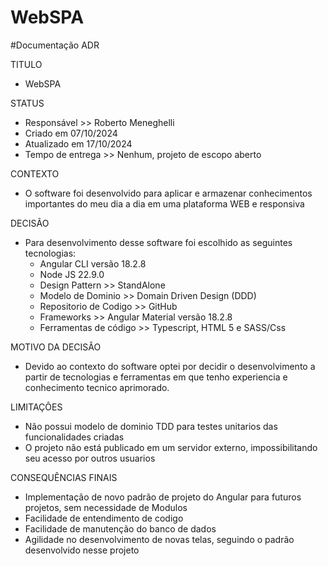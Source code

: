 # WebSPA

#Documentação ADR

TITULO 
  - WebSPA

STATUS
  - Responsável >> Roberto Meneghelli
  - Criado em 07/10/2024
  - Atualizado em 17/10/2024
  - Tempo de entrega >> Nenhum, projeto de escopo aberto

CONTEXTO
  - O software foi desenvolvido para aplicar e armazenar conhecimentos importantes do meu dia a dia em uma plataforma WEB e responsiva

DECISÃO
  - Para desenvolvimento desse software foi escolhido as seguintes tecnologias:
    - Angular CLI versão 18.2.8
    - Node JS 22.9.0
    - Design Pattern >> StandAlone
    - Modelo de Dominio >> Domain Driven Design (DDD)
    - Repositorio de Codigo >> GitHub
    - Frameworks >> Angular Material versão 18.2.8
    - Ferramentas de código >> Typescript, HTML 5 e SASS/Css
    
MOTIVO DA DECISÂO
  - Devido ao contexto do software optei por decidir o desenvolvimento a partir de tecnologias e ferramentas em que tenho experiencia e conhecimento tecnico aprimorado.
    
LIMITAÇÔES
  - Não possui modelo de dominio TDD para testes unitarios das funcionalidades criadas
  - O projeto não está publicado em um servidor externo, impossibilitando seu acesso por outros usuarios
       
CONSEQUÊNCIAS FINAIS
  - Implementação de novo padrão de projeto do Angular para futuros projetos, sem necessidade de Modulos
  - Facilidade de entendimento de codigo
  - Facilidade de manutenção do banco de dados
  - Agilidade no desenvolvimento de novas telas, seguindo o padrão desenvolvido nesse projeto
